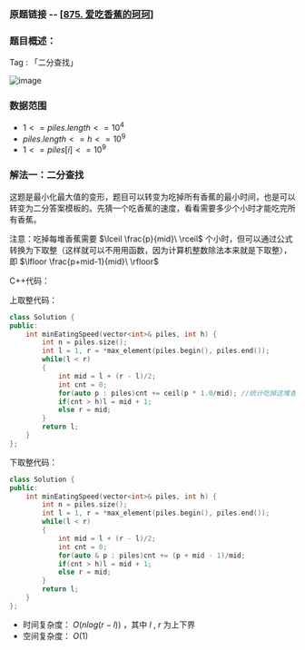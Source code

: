 ### 原题链接 -- [[875. 爱吃香蕉的珂珂](https://leetcode.cn/problems/koko-eating-bananas/)]

### 题目概述：
Tag : 「二分查找」

![image](https://user-images.githubusercontent.com/99656524/233103478-811a2ef8-e3d0-4695-8fca-18feaeaff56e.png)

### 数据范围
* $1 <= piles.length <= 10^4$
* $piles.length <= h <= 10^9$
* $1 <= piles[i] <= 10^9$

### 解法一：二分查找
这题是最小化最大值的变形，题目可以转变为吃掉所有香蕉的最小时间，也是可以转变为二分答案模板的。先猜一个吃香蕉的速度，看看需要多少个小时才能吃完所有香蕉。

注意：吃掉每堆香蕉需要 $\lceil \frac{p}{mid}\ \rceil$ 个小时，但可以通过公式转换为下取整（这样就可以不用用函数，因为计算机整数除法本来就是下取整），即 $\lfloor \frac{p+mid-1}{mid}\ \rfloor$

C++代码：

上取整代码：
```cpp
class Solution {
public:
    int minEatingSpeed(vector<int>& piles, int h) {
        int n = piles.size();
        int l = 1, r = *max_element(piles.begin(), piles.end());
        while(l < r)
        {
            int mid = l + (r - l)/2;
            int cnt = 0;
            for(auto p : piles)cnt += ceil(p * 1.0/mid); //统计吃掉这堆香蕉需要多少个小时
            if(cnt > h)l = mid + 1; 
            else r = mid;
        }
        return l;
    }
};
```

下取整代码：
```cpp
class Solution {
public:
    int minEatingSpeed(vector<int>& piles, int h) {
        int n = piles.size();
        int l = 1, r = *max_element(piles.begin(), piles.end());
        while(l < r)
        {
            int mid = l + (r - l)/2;
            int cnt = 0;
            for(auto & p : piles)cnt += (p + mid - 1)/mid; 
            if(cnt > h)l = mid + 1;
            else r = mid;
        }
        return l;
    }
};
```
* 时间复杂度： $O(nlog(r - l))$ ，其中 $l$ , $r$ 为上下界
* 空间复杂度： $O(1)$
